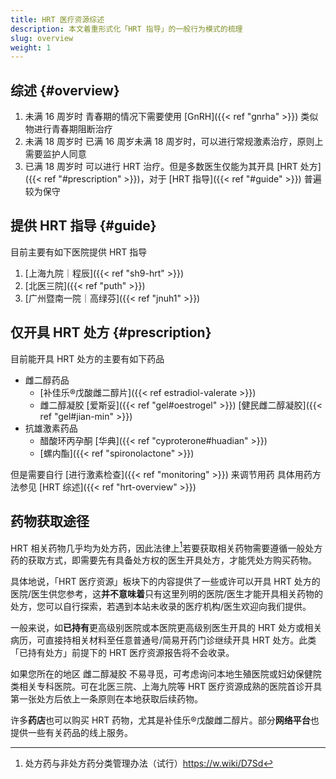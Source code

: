 ```yaml
---
title: HRT 医疗资源综述
description: 本文着重形式化「HRT 指导」的一般行为模式的梳理
slug: overview
weight: 1
---
```


## 综述 {#overview}

1. 未满 16 周岁时
   青春期的情况下需要使用 [GnRH]({{< ref "gnrha" >}}) 类似物进行青春期阻断治疗
1. 未满 18 周岁时
   已满 16 周岁未满 18 周岁时，可以进行常规激素治疗，原则上需要监护人同意
1. 已满 18 周岁时
   可以进行 HRT 治疗。但是多数医生仅能为其开具 [HRT 处方]({{< ref "#prescription" >}})，对于 [HRT 指导]({{< ref "#guide" >}}) 普遍较为保守

## 提供 HRT 指导 {#guide}

目前主要有如下医院提供 HRT 指导

1. [上海九院｜程辰]({{< ref "sh9-hrt" >}})
1. [北医三院]({{< ref "puth" >}})
1. [广州暨南一院｜高绿芬]({{< ref "jnuh1" >}})

## 仅开具 HRT 处方 {#prescription}

目前能开具 HRT 处方的主要有如下药品

- 雌二醇药品
  - [补佳乐&reg;戊酸雌二醇片]({{< ref estradiol-valerate >}})
  - 雌二醇凝胶
    [爱斯妥]({{< ref "gel#oestrogel" >}})
    [健民雌二醇凝胶]({{< ref "gel#jian-min" >}})
- 抗雄激素药品
  - 醋酸环丙孕酮
    [华典]({{< ref "cyproterone#huadian" >}})
  - [螺内酯]({{< ref "spironolactone" >}})

但是需要自行 [进行激素检查]({{< ref "monitoring" >}}) 来调节用药
具体用药方法参见 [HRT 综述]({{< ref "hrt-overview" >}})

## 药物获取途径

HRT 相关药物几乎均为处方药，因此法律上[^1]若要获取相关药物需要遵循一般处方药的获取方式，即需要先有具备处方权的医生开具处方，才能凭处方购买药物。

具体地说，「HRT 医疗资源」板块下的内容提供了一些或许可以开具 HRT 处方的医院/医生供您参考，这**并不意味着**只有这里列明的医院/医生才能开具相关药物的处方，您可以自行探索，若遇到本站未收录的医疗机构/医生欢迎向我们提供。

一般来说，如**已持有**更高级别医院或本医院更高级别医生开具的 HRT 处方或相关病历，可直接持相关材料至任意普通号/简易开药门诊继续开具 HRT 处方。此类「已持有处方」前提下的 HRT 医疗资源报告将不会收录。

如果您所在的地区 雌二醇凝胶 不易寻觅，可考虑询问本地生殖医院或妇幼保健院类相关专科医院。可在北医三院、上海九院等 HRT 医疗资源成熟的医院首诊开具第一张处方后依上一条原则在本地获取后续药物。

许多**药店**也可以购买 HRT 药物，尤其是补佳乐&reg;戊酸雌二醇片。部分**网络平台**也提供一些有关药品的线上服务。

[^1]: 处方药与非处方药分类管理办法（试行）<https://w.wiki/D7Sd>

